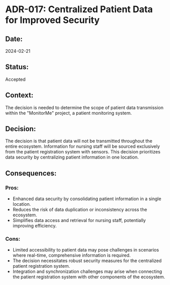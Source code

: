 # ADR-017: Centralized Patient Data for Improved Security

## Date:
2024-02-21

## Status:
Accepted

## Context:
The decision is needed to determine the scope of patient data transmission within the "MonitorMe" project, a patient monitoring system.

## Decision:
The decision is that patient data will not be transmitted throughout the entire ecosystem. Information for nursing staff will be sourced exclusively from the patient registration system with sensors. This decision prioritizes data security by centralizing patient information in one location.

## Consequences:
### Pros:
- Enhanced data security by consolidating patient information in a single location.
- Reduces the risk of data duplication or inconsistency across the ecosystem.
- Simplifies data access and retrieval for nursing staff, potentially improving efficiency.

### Cons:
- Limited accessibility to patient data may pose challenges in scenarios where real-time, comprehensive information is required.
- The decision necessitates robust security measures for the centralized patient registration system.
- Integration and synchronization challenges may arise when connecting the patient registration system with other components of the ecosystem.